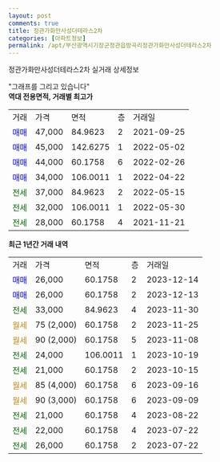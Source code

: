 ```yaml
---
layout: post
comments: true
title: 정관가화만사성더테라스2차
categories: [아파트정보]
permalink: /apt/부산광역시기장군정관읍방곡리정관가화만사성더테라스2차
---
```


정관가화만사성더테라스2차 실거래 상세정보

<script type="text/javascript">
  google.charts.load('current', {'packages':['line', 'corechart']});
  google.charts.setOnLoadCallback(drawChart);

  function drawChart() {
    var data = new google.visualization.DataTable();
    data.addColumn('date', '거래일');
    data.addColumn('number', "매매");
    data.addColumn('number', "전세");
    data.addColumn('number', "전매");

    data.addRows([[new Date(Date.parse("2023-12-14")), 26000, null, null], [new Date(Date.parse("2023-12-13")), 26000, null, null], [new Date(Date.parse("2023-11-30")), null, 33000, null], [new Date(Date.parse("2023-11-25")), null, null, null], [new Date(Date.parse("2023-11-08")), null, null, null], [new Date(Date.parse("2023-10-19")), null, 24000, null], [new Date(Date.parse("2023-10-15")), null, 21000, null], [new Date(Date.parse("2023-09-16")), null, null, null], [new Date(Date.parse("2023-09-09")), null, null, null], [new Date(Date.parse("2023-08-22")), null, 21000, null], [new Date(Date.parse("2023-07-22")), null, 22000, null], [new Date(Date.parse("2023-07-22")), null, 26000, null]]);

    var options = {
      hAxis: {
        format: 'yyyy/MM/dd'
      },    
      lineWidth: 0,
      pointsVisible: true,    
      title: '최근 1년간 유형별 실거래가 분포',
      legend: { position: 'bottom' }
    };

    var formatter = new google.visualization.NumberFormat({pattern:'###,###'} );
    formatter.format(data, 1);
    formatter.format(data, 2);
    
    setTimeout(function() {
        var chart = new google.visualization.LineChart(document.getElementById('columnchart_material'));
        chart.draw(data, (options));
        document.getElementById('loading').style.display = 'none';
    }, 200);
  }
</script>


<div id="loading" style="z-index:20; display: block; margin-left: 0px">"그래프를 그리고 있습니다"</div>
<div id="columnchart_material" style="width: 95%; margin-left: 0px; display: block"></div>
<!-- contents start -->
<b>역대 전용면적, 거래별 최고가</b>
<table class="sortable">
    <tr>
      <td>거래</td>
      <td>가격</td>
      <td>면적</td>
      <td>층</td>
      <td>거래일</td>
    </tr>
        <tr>
          <td><a style="color: blue">매매</a></td>
          <td>47,000</td>
          <td>84.9623</td>
          <td>2</td>
          <td>2021-09-25</td>
        </tr>            <tr>
          <td><a style="color: blue">매매</a></td>
          <td>45,000</td>
          <td>142.6275</td>
          <td>1</td>
          <td>2022-05-02</td>
        </tr>            <tr>
          <td><a style="color: blue">매매</a></td>
          <td>44,000</td>
          <td>60.1758</td>
          <td>6</td>
          <td>2022-02-26</td>
        </tr>            <tr>
          <td><a style="color: blue">매매</a></td>
          <td>34,000</td>
          <td>106.0011</td>
          <td>1</td>
          <td>2022-04-22</td>
        </tr>        
        <tr>
              <td><a style="color: darkgreen">전세</a></td>
              <td>37,000</td>
              <td>84.9623</td>
              <td>2</td>
              <td>2022-05-15</td>
            </tr>            <tr>
              <td><a style="color: darkgreen">전세</a></td>
              <td>32,000</td>
              <td>106.0011</td>
              <td>1</td>
              <td>2022-05-30</td>
            </tr>            <tr>
              <td><a style="color: darkgreen">전세</a></td>
              <td>28,000</td>
              <td>60.1758</td>
              <td>4</td>
              <td>2021-11-21</td>
            </tr>        
    
</table>

<b>최근 1년간 거래 내역</b>

<table class="sortable">
    <tr>
      <td>거래</td>
      <td>가격</td>
      <td>면적</td>
      <td>층</td>
      <td>거래일</td>
    </tr>
    <tr>
      <td><a style="color: blue">매매</a></td>
      <td>26,000</td>
      <td>60.1758</td>
      <td>2</td>
      <td>2023-12-14</td>
    </tr>          <tr>
      <td><a style="color: blue">매매</a></td>
      <td>26,000</td>
      <td>60.1758</td>
      <td>2</td>
      <td>2023-12-13</td>
    </tr>          <tr>
      <td><a style="color: darkgreen">전세</a></td>
      <td>33,000</td>
      <td>84.9623</td>
      <td>4</td>
      <td>2023-11-30</td>
    </tr>          <tr>
      <td><a style="color: darkgoldenrod">월세</a></td>
      <td>75 (2,000)</td>
      <td>60.1758</td>
      <td>2</td>
      <td>2023-11-25</td>
    </tr>          <tr>
      <td><a style="color: darkgoldenrod">월세</a></td>
      <td>90 (2,000)</td>
      <td>60.1758</td>
      <td>5</td>
      <td>2023-11-08</td>
    </tr>          <tr>
      <td><a style="color: darkgreen">전세</a></td>
      <td>24,000</td>
      <td>106.0011</td>
      <td>1</td>
      <td>2023-10-19</td>
    </tr>          <tr>
      <td><a style="color: darkgreen">전세</a></td>
      <td>21,000</td>
      <td>60.1758</td>
      <td>2</td>
      <td>2023-10-15</td>
    </tr>          <tr>
      <td><a style="color: darkgoldenrod">월세</a></td>
      <td>85 (4,000)</td>
      <td>60.1758</td>
      <td>6</td>
      <td>2023-09-16</td>
    </tr>          <tr>
      <td><a style="color: darkgoldenrod">월세</a></td>
      <td>90 (3,000)</td>
      <td>60.1758</td>
      <td>6</td>
      <td>2023-09-09</td>
    </tr>          <tr>
      <td><a style="color: darkgreen">전세</a></td>
      <td>21,000</td>
      <td>60.1758</td>
      <td>4</td>
      <td>2023-08-22</td>
    </tr>          <tr>
      <td><a style="color: darkgreen">전세</a></td>
      <td>22,000</td>
      <td>60.1758</td>
      <td>4</td>
      <td>2023-07-22</td>
    </tr>          <tr>
      <td><a style="color: darkgreen">전세</a></td>
      <td>26,000</td>
      <td>60.1758</td>
      <td>2</td>
      <td>2023-07-22</td>
    </tr>      </table>
<!-- contents end -->    

